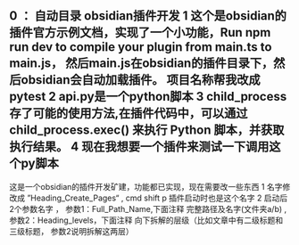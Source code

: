 0 ： 自动目录
obsidian插件开发
1 这个是obsidian的插件官方示例文档，实现了一个小功能，Run npm run dev to compile your plugin from main.ts to main.js， 然后main.js在obsidian的插件目录下，然后obsidian会自动加载插件。 
项目名称帮我改成pytest
2 api.py是一个python脚本 
3 child_process存了可能的使用方法,在插件代码中，可以通过 child_process.exec() 来执行 Python 脚本，并获取执行结果。
4 现在我想要一个插件来测试一下调用这个py脚本
---
这是一个obsidian的插件开发矿建，功能都已实现，现在需要改一些东西
1 名字修改成 ”Heading_Create_Pages“ , cmd shift p 插件启动时也是这个名字
2 启动后2个参数名字 ， 参数1：Full_Path_Name,下面注释 完整路径及名字(文件夹a/b) , 参数2：Heading_levels，下面注释 向下拆解的层级（比如文章中有二级标题和三级标题， 参数2说明拆解这两层）